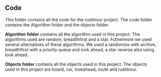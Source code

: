 ## Code

This folder contains all the code for the rushhour project. The code folder contains the Algorithm folder and the objects folder.

**Algorithm folder** contains all the algorithm used in this project. The algorithms used are random, breadthfirst and a star. Futhermore we used several alternatives of these algorithms. We used a randomize with archive, breadthfirst with a priority queue and look ahead, a star reverse also using look ahead.

**Objects folder** contains all the objects used in this project. The objects used in this project are board, car, lookahead, route and rushhour.